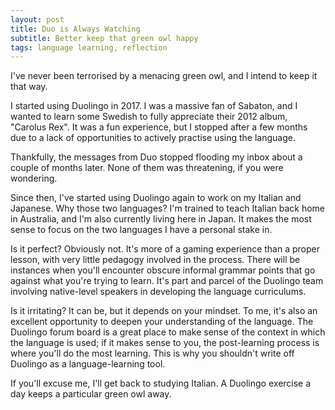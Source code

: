 ```yaml
---
layout: post
title: Duo is Always Watching
subtitle: Better keep that green owl happy
tags: language learning, reflection
---
```


I've never been terrorised by a menacing green owl, and I intend to keep it that way.

I started using Duolingo in 2017. I was a massive fan of Sabaton, and I wanted to learn some Swedish to fully appreciate their 2012 album, "Carolus Rex". It was a fun experience, but I stopped after a few months due to a lack of opportunities to actively practise using the language.

Thankfully, the messages from Duo stopped flooding my inbox about a couple of months later. None of them was threatening, if you were wondering.

Since then, I've started using Duolingo again to work on my Italian and Japanese. Why those two languages? I'm trained to teach Italian back home in Australia, and I'm also currently living here in Japan. It makes the most sense to focus on the two languages I have a personal stake in.

Is it perfect? Obviously not. It's more of a gaming experience than a proper lesson, with very little pedagogy involved in the process. There will be instances when you'll encounter obscure informal grammar points that go against what you're trying to learn. It's part and parcel of the Duolingo team involving native-level speakers in developing the language curriculums.

Is it irritating? It can be, but it depends on your mindset. To me, it's also an excellent opportunity to deepen your understanding of the language. The Duolingo forum board is a great place to make sense of the context in which the language is used; if it makes sense to you, the post-learning process is where you'll do the most learning. This is why you shouldn't write off Duolingo as a language-learning tool.

If you'll excuse me, I'll get back to studying Italian. A Duolingo exercise a day keeps a particular green owl away.
